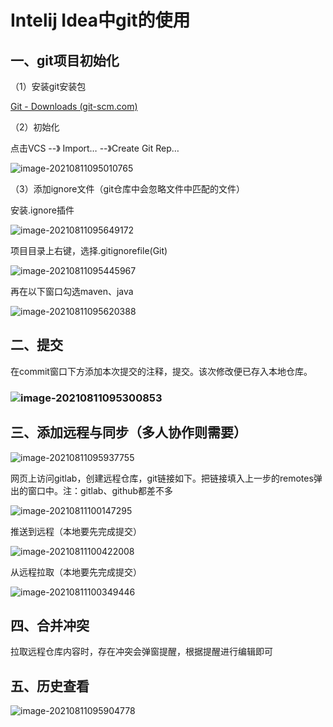 # Intelij Idea中git的使用

## 一、git项目初始化

（1）安装git安装包

[Git - Downloads (git-scm.com)](https://git-scm.com/downloads)

（2）初始化

点击VCS --》 Import… --》Create Git Rep…

![image-20210811095010765](https://i.loli.net/2021/08/11/2WR7DPexO4zGIpL.png)

（3）添加ignore文件（git仓库中会忽略文件中匹配的文件）

安装.ignore插件

![image-20210811095649172](https://i.loli.net/2021/08/11/aC7Xq1UuS9jZHpL.png)

项目目录上右键，选择.gitignorefile(Git)

![image-20210811095445967](https://i.loli.net/2021/08/11/2nEFBo1PiGsYfwd.png)

再在以下窗口勾选maven、java

![image-20210811095620388](https://i.loli.net/2021/08/11/vDUVEXsQ3FJOwIP.png)

## 二、提交

在commit窗口下方添加本次提交的注释，提交。该次修改便已存入本地仓库。

### ![image-20210811095300853](https://i.loli.net/2021/08/11/tkYwONLeXKi82H7.png)

## 三、添加远程与同步（多人协作则需要）

![image-20210811095937755](https://i.loli.net/2021/08/11/jctdBQhYOwy1sFo.png)

网页上访问gitlab，创建远程仓库，git链接如下。把链接填入上一步的remotes弹出的窗口中。注：gitlab、github都差不多

![image-20210811100147295](https://i.loli.net/2021/08/11/LnIUF67scN523Ap.png)

推送到远程（本地要先完成提交）

![image-20210811100422008](https://i.loli.net/2021/08/11/VaoqFkwZcN5n9SL.png)

从远程拉取（本地要先完成提交）

![image-20210811100349446](https://i.loli.net/2021/08/11/ETRrDkWJBU3QjFc.png)

## 四、合并冲突

拉取远程仓库内容时，存在冲突会弹窗提醒，根据提醒进行编辑即可

## 五、历史查看

![image-20210811095904778](https://i.loli.net/2021/08/11/OmeUuTl2M5bHGN9.png)